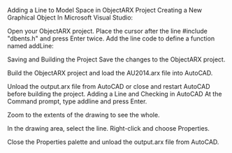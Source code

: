 Adding a Line to Model Space in ObjectARX Project
Creating a New Graphical Object
In Microsoft Visual Studio:

Open your ObjectARX project.
Place the cursor after the line #include "dbents.h" and press Enter twice.
Add the line code to define a function named addLine:

Saving and Building the Project
Save the changes to the ObjectARX project.

Build the ObjectARX project and load the AU2014.arx file into AutoCAD.

Unload the output.arx file from AutoCAD or close and restart AutoCAD before building the project.
Adding a Line and Checking in AutoCAD
At the Command prompt, type addline and press Enter.

Zoom to the extents of the drawing to see the whole.

In the drawing area, select the line. Right-click and choose Properties.

Close the Properties palette and unload the output.arx file from AutoCAD.
